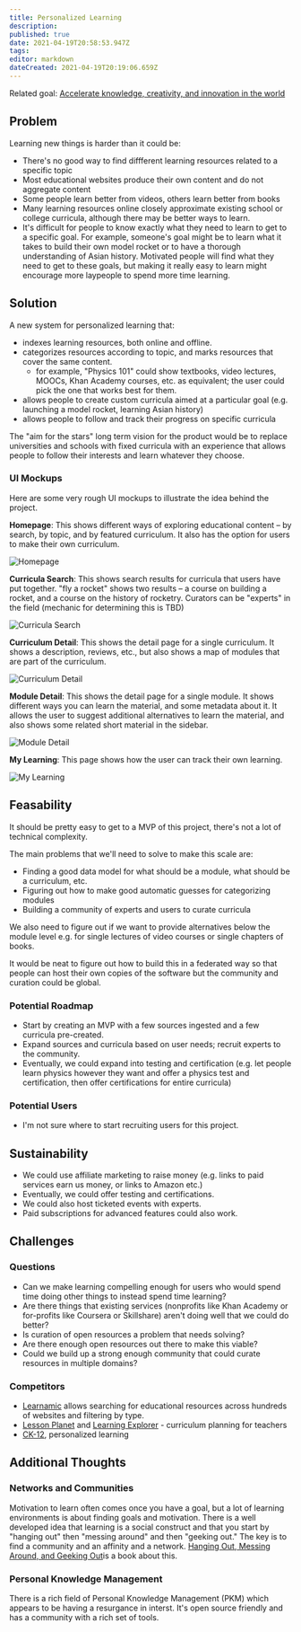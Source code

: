 ```yaml
---
title: Personalized Learning
description: 
published: true
date: 2021-04-19T20:58:53.947Z
tags: 
editor: markdown
dateCreated: 2021-04-19T20:19:06.659Z
---
```


Related goal: [Accelerate knowledge, creativity, and innovation in the world](accelerate-innovation.md)

## Problem
Learning new things is harder than it could be:
- There's no good way to find diffferent learning resources related to a specific topic
- Most educational websites produce their own content and do not aggregate content
- Some people learn better from videos, others learn better from books
- Many learning resources online closely approximate existing school or college curricula, although there may be better ways to learn.
- It's difficult for people to know exactly what they need to learn to get to a specific goal. For example, someone's goal might be to learn what it takes to build their own model rocket or to have a thorough understanding of Asian history. Motivated people will find what they need to get to these goals, but making it really easy to learn might encourage more laypeople to spend more time learning.

## Solution
A new system for personalized learning that:
- indexes learning resources, both online and offline.
- categorizes resources according to topic, and marks resources that cover the same content.
  - for example, "Physics 101" could show textbooks, video lectures, MOOCs, Khan Academy courses, etc. as equivalent; the user could pick the one that works best for them.
- allows people to create custom curricula aimed at a particular goal (e.g. launching a model rocket, learning Asian history)
- allows people to follow and track their progress on specific curricula

The "aim for the stars" long term vision for the product would be to replace universities and schools with fixed curricula with an experience that allows people to follow their interests and learn whatever they choose.

### UI Mockups
Here are some very rough UI mockups to illustrate the idea behind the project.

**Homepage**: This shows different ways of exploring educational content – by search, by topic, and by featured curriculum. It also has the option for users to make their own curriculum.

![Homepage](archive/ideas/personalized-learning/homepage.png)

**Curricula Search**: This shows search results for curricula that users have put together. "fly a rocket" shows two results – a course on building a rocket, and a course on the history of rocketry. Curators can be "experts" in the field (mechanic for determining this is TBD)

![Curricula Search](curricula-search.png)

**Curriculum Detail**: This shows the detail page for a single curriculum. It shows a description, reviews, etc., but also shows a map of modules that are part of the curriculum.

![Curriculum Detail](curriculum-detail.png)

**Module Detail**: This shows the detail page for a single module. It shows different ways you can learn the material, and some metadata about it. It allows the user to suggest additional alternatives to learn the material, and also shows some related short material in the sidebar.

![Module Detail](module-detail.png)

**My Learning**: This page shows how the user can track their own learning.

![My Learning](my-learning.png)

## Feasability
It should be pretty easy to get to a MVP of this project, there's not a lot of technical complexity.

The main problems that we'll need to solve to make this scale are:
- Finding a good data model for what should be a module, what should be a curriculum, etc.
- Figuring out how to make good automatic guesses for categorizing modules
- Building a community of experts and users to curate curricula

We also need to figure out if we want to provide alternatives below the module level e.g. for single lectures of video courses or single chapters of books.

It would be neat to figure out how to build this in a federated way so that people can host their own copies of the software but the community and curation could be global.

### Potential Roadmap
- Start by creating an MVP with a few sources ingested and a few curricula pre-created.
- Expand sources and curricula based on user needs; recruit experts to the community.
- Eventually, we could expand into testing and certification (e.g. let people learn physics however they want and offer a physics test and certification, then offer certifications for entire curricula)

### Potential Users
- I'm not sure where to start recruiting users for this project.

## Sustainability
- We could use affiliate marketing to raise money (e.g. links to paid services earn us money, or links to Amazon etc.)
- Eventually, we could offer testing and certifications.
- We could also host ticketed events with experts.
- Paid subscriptions for advanced features could also work.

## Challenges

### Questions
- Can we make learning compelling enough for users who would spend time doing other things to instead spend time learning?
- Are there things that existing services (nonprofits like Khan Academy or for-profits like Coursera or Skillshare) aren't doing well that we could do better?
- Is curation of open resources a problem that needs solving?
- Are there enough open resources out there to make this viable?
- Could we build up a strong enough community that could curate resources in multiple domains?

### Competitors

- [Learnamic](https://www.learnamic.com/) allows searching for educational resources across hundreds of websites and filtering by type.
- [Lesson Planet](https://www.lessonplanet.com/) and [Learning Explorer](https://www.learningexplorer.com/) - curriculum planning for teachers
- [CK-12](https://www.ck12.org/student/), personalized learning

## Additional Thoughts

### Networks and Communities

Motivation to learn often comes once you have a goal, but a lot of learning environments is about finding goals and motivation. There is a well developed idea that learning is a social construct and that you start by "hanging out" then "messing around" and then "geeking out." The key is to find a community and an affinity and a network. [Hanging Out, Messing Around, and Geeking Out](https://mitpress.mit.edu/books/hanging-out-messing-around-and-geeking-out)is a book about this.

### Personal Knowledge Management

There is a rich field of Personal Knowledge Management (PKM) which appears to be having a resurgance in interst. It's open source friendly and has a community with a rich set of tools.
